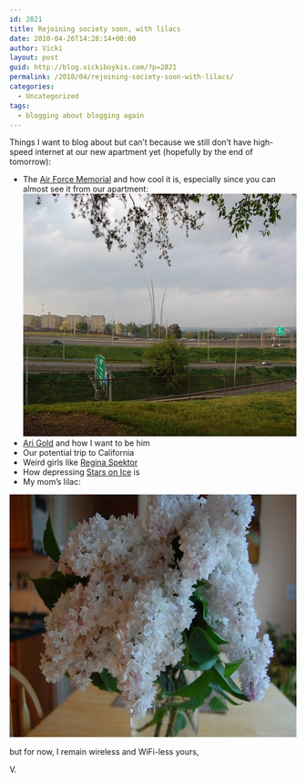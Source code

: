 ```yaml
---
id: 2821
title: Rejoining society soon, with lilacs
date: 2010-04-26T14:28:14+00:00
author: Vicki
layout: post
guid: http://blog.vickiboykis.com/?p=2821
permalink: /2010/04/rejoining-society-soon-with-lilacs/
categories:
  - Uncategorized
tags:
  - blogging about blogging again
---
```

Things I want to blog about but can&#8217;t because we still don&#8217;t have high-speed internet at our new apartment yet (hopefully by the end of tomorrow):

  * The [Air Force Memorial](http://en.wikipedia.org/wiki/United_States_Air_Force_Memorial) and how cool it is, especially since you can almost see it from our apartment:[<img class="aligncenter size-full wp-image-2822" title="DSC_0179" src="https://raw.githubusercontent.com/veekaybee/wlb/gh-pages/assets/images/2010/04/DSC_0179.jpg" alt="" width="640" height="426" />](https://raw.githubusercontent.com/veekaybee/wlb/gh-pages/assets/images/2010/04/DSC_0179.jpg)
  * [Ari Gold](http://en.wikipedia.org/wiki/Ari_Gold_%28Entourage%29) and how I want to be him
  * Our potential trip to California
  * Weird girls like [Regina Spektor](http://en.wikipedia.org/wiki/Regina_Spektor)
  * How depressing [Stars on Ice](http://en.wikipedia.org/wiki/Stars_on_Ice) is
  * My mom&#8217;s lilac:

[<img class="aligncenter size-full wp-image-2825" title="DSC_0142" src="https://raw.githubusercontent.com/veekaybee/wlb/gh-pages/assets/images/2010/04/DSC_0142.jpg" alt="" width="640" height="426" />](https://raw.githubusercontent.com/veekaybee/wlb/gh-pages/assets/images/2010/04/DSC_0142.jpg)

but for now, I remain wireless and WiFi-less yours,

V.